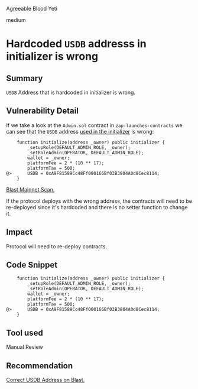 Agreeable Blood Yeti

medium

# Hardcoded `USDB` addresss in initializer is wrong

## Summary
`USDB` Address that is hardcoded in initializer is wrong.
## Vulnerability Detail
If we take a look at the `Admin.sol` contract in `zap-launches-contracts` we can see that the `USDB` address [used in the initializer](https://github.com/sherlock-audit/2024-03-zap-protocol/blob/c2ad35aa844899fa24f6ed0cbfcf6c7e611b061a/zap-launches-contracts/contracts/Admin.sol#L63) is wrong:

```solidity
    function initialize(address _owner) public initializer {
        _setupRole(DEFAULT_ADMIN_ROLE, _owner);
        _setRoleAdmin(OPERATOR, DEFAULT_ADMIN_ROLE);
        wallet = _owner;
        platformFee = 2 * (10 ** 17);
        platformTax = 500;
@>      USDB = 0xA9F81589Cc48Ff000166Bf03B3804A0d8Cec8114;
    }
```
[Blast Mainnet Scan.](https://blastscan.io/address/0xA9F81589Cc48Ff000166Bf03B3804A0d8Cec8114)

If the protocol deploys with the wrong address, the contracts will need to be re-deployed since it's hardcoded and there is no setter function to change it.
## Impact
Protocol will need to re-deploy contracts.
## Code Snippet
```solidity
    function initialize(address _owner) public initializer {
        _setupRole(DEFAULT_ADMIN_ROLE, _owner);
        _setRoleAdmin(OPERATOR, DEFAULT_ADMIN_ROLE);
        wallet = _owner;
        platformFee = 2 * (10 ** 17);
        platformTax = 500;
@>      USDB = 0xA9F81589Cc48Ff000166Bf03B3804A0d8Cec8114;
    }
```
## Tool used
Manual Review
## Recommendation
[Correct USDB Address on Blast.](https://blastscan.io/token/0x4300000000000000000000000000000000000003)
